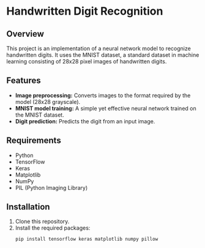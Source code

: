 # Handwritten Digit Recognition

## Overview
This project is an implementation of a neural network model to recognize handwritten digits. It uses the MNIST dataset, a standard dataset in machine learning consisting of 28x28 pixel images of handwritten digits.

## Features
- **Image preprocessing:** Converts images to the format required by the model (28x28 grayscale).
- **MNIST model training:** A simple yet effective neural network trained on the MNIST dataset.
- **Digit prediction:** Predicts the digit from an input image.

## Requirements
- Python
- TensorFlow
- Keras
- Matplotlib
- NumPy
- PIL (Python Imaging Library)

## Installation
1. Clone this repository.
2. Install the required packages:
   ```bash
   pip install tensorflow keras matplotlib numpy pillow
